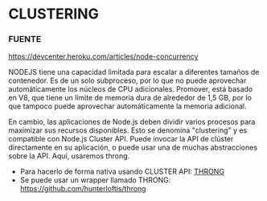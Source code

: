 # CLUSTERING

### FUENTE
https://devcenter.heroku.com/articles/node-concurrency

NODEJS tiene una capacidad limitada para escalar a diferentes tamaños de contenedor. Es de un solo subproceso, por lo que no puede aprovechar automáticamente los núcleos de CPU adicionales. Promover,
está basado en V8, que tiene un límite de memoria dura de alrededor de 1,5 GB, por lo que tampoco puede aprovechar automáticamente la memoria adicional.

En cambio, las aplicaciones de Node.js deben dividir varios procesos para maximizar sus recursos disponibles. Esto se denomina "clustering" y es compatible con Node.js
Cluster API. Puede invocar la API de clúster directamente en su aplicación, o puede usar una de muchas abstracciones sobre la API. Aquí, usaremos throng.

[THRONG]:https://github.com/damiancipolat/NodeJS-Concurrencia-Paralelismo/tree/master/cluster/thong

[NATIVE]:https://github.com/damiancipolat/NodeJS-Concurrencia-Paralelismo/tree/master/cluster/thong

- Para hacerlo de forma nativa usando CLUSTER API: [THRONG]
- Se puede usar un wrapper llamado THRONG: https://github.com/hunterloftis/throng
